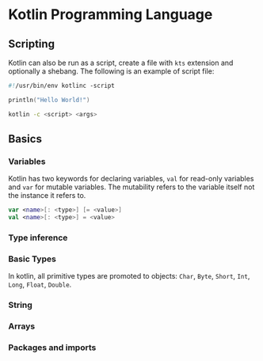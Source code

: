# Kotlin Programming Language

## Scripting

Kotlin can also be run as a script, create a file with `kts` extension and
optionally a shebang. The following is an example of script file:

```kotlin
#!/usr/bin/env kotlinc -script

println("Hello World!")
```

```bash
kotlin -c <script> <args>
```

## Basics

### Variables

Kotlin has two keywords for declaring variables, `val` for read-only variables
and `var` for mutable variables. The mutability refers to the variable itself
not the instance it refers to.

```kotlin
var <name>[: <type>] [= <value>]
val <name>[: <type>] = <value>
```

### Type inference

### Basic Types

In kotlin, all primitive types are promoted to objects: `Char`, `Byte`,
`Short`, `Int`, `Long`, `Float`, `Double`.

<!-- TODO Char -->

### String
<!-- TODO String and string templates -->

### Arrays

### Packages and imports
